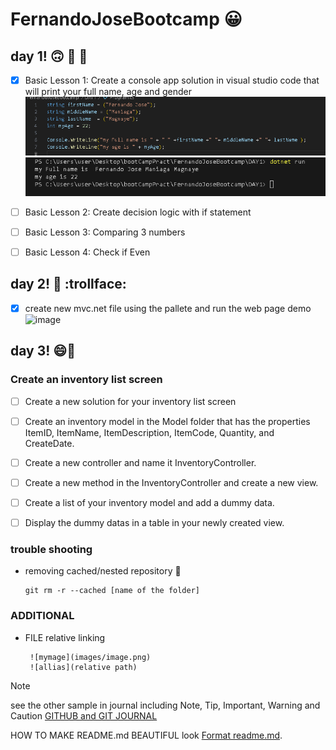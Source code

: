 # FernandoJoseBootcamp :grinning:

   ## **day 1!** :upside_down_face: :poop: :banana:

   - [X] Basic Lesson 1: Create a console app solution in visual studio code that will print your full name, age and gender
     ![codename](images/printNamecode.png)
     ![printname](images/outputName.png)
   - [ ] Basic Lesson 2: Create decision logic with if statement

   - [ ] Basic Lesson 3: Comparing 3 numbers

   - [ ] Basic Lesson 4: Check if Even


   ## **day 2!** :baby: :trollface:
   - [x] create new mvc.net file using the pallete and run the web page demo
 ![image](https://github.com/Fernaniii/FernandoJoseBootcamp/assets/145454557/d939cce0-21ac-45d1-b15b-278102ee9ad1)

   ## **day 3!** :smile::knife:
   ### Create an inventory list screen
            
  - [ ] Create a new solution for your inventory list screen

  - [ ] Create an inventory model in the Model folder that has the properties ItemID, ItemName, ItemDescription, ItemCode, Quantity, and CreateDate.

  - [ ] Create a new controller and name it InventoryController.

  - [ ] Create a new method in the InventoryController and create a new view.

  - [ ] Create a list of your inventory model and add a dummy data.

  - [ ] Display the dummy datas in a table in your newly created view. 



   ### trouble shooting
   - removing cached/nested repository :poop:
       ```
       git rm -r --cached [name of the folder]
       ```
   ### ADDITIONAL
   - FILE relative linking 
      ```
       ![mymage](images/image.png)
       ![allias](relative path)
      ```

 > [!NOTE]
 >see the other sample in journal including Note, Tip, Important, Warning and Caution
 >[GITHUB and GIT JOURNAL](journal.md)


   HOW TO MAKE README.md BEAUTIFUL look [Format readme.md](https://docs.github.com/en/get-started/writing-on-github/getting-started-with-writing-and-formatting-on-github/basic-writing-and-formatting-syntax).


